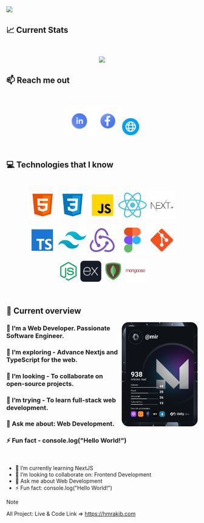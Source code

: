 <a href="https://www.hmrakib.com/">
<img src="https://i.ibb.co/QvFnfXT/github-cover.png" />
</a>

## :chart_with_upwards_trend: Current Stats

<br />

<p align="center">
  <img width="60%" src="https://github-readme-streak-stats.herokuapp.com?user=hrmrakib&theme=react&hide_border=true&background=0D1117&stroke=0D1117&fire=FF1CF7&sideLabels=00F0FF&currStreakNum=FF1CF7&ring=FF1CF7&currStreakLabel=FF1CF7&sideNums=00F0FF" />
</p>

## :mailbox: Reach me out

<br />

[<p align="center" style="flex justify-between"><img height="75" src="https://github.com/hrmrakib/hrmrakib/blob/main/images/10464412.png">](https://www.linkedin.com/in/hrmrakib)[<img height="75" src="https://github.com/hrmrakib/hrmrakib/blob/main/images/10464408.png">](https://www.facebook.com/hrmrakib)[<img height="45" style="border: 2 solid white;" src="https://github.com/hrmrakib/hrmrakib/blob/main/images/internet.png"> </p>](https://www.hmrakib.com)

<br />

## :computer: Technologies that I know

<br>
<p align="center">
<img height="75" src="https://github.com/hrmrakib/hrmrakib/blob/main/images/tech/html.png"/>
<img height="75" src="https://github.com/hrmrakib/hrmrakib/blob/main/images/tech/css.png"/>
<img height="75" src="https://github.com/hrmrakib/hrmrakib/blob/main/images/tech/javascript.png"/>
<img height="75" src="https://github.com/hrmrakib/hrmrakib/blob/main/images/tech/reactjs.png"/>
<img height="75" src="https://github.com/hrmrakib/hrmrakib/blob/main/images/tech/nextjs.png"/>


</p>

<p align="center">
<img height="75" src="https://github.com/hrmrakib/hrmrakib/blob/main/images/tech/typescript.png"/>
<img height="75" src="https://github.com/hrmrakib/hrmrakib/blob/main/images/tech/tailwind.png"/>
<img height="75" src="https://github.com/hrmrakib/hrmrakib/blob/main/images/tech/redux.png"/>
<img height="75" src="https://github.com/hrmrakib/hrmrakib/blob/main/images/tech/figma.png"/>
<img height="75" src="https://github.com/hrmrakib/hrmrakib/blob/main/images/tech/git.png"/>
</p>

<p align="center">
<img height="55" src="https://github.com/hrmrakib/hrmrakib/blob/main/images/tech/nodejs.png"/>
<img height="55" src="https://github.com/hrmrakib/hrmrakib/blob/main/images/tech/express.png" "Expressjs"/>
<img height="55" src="https://github.com/hrmrakib/hrmrakib/blob/main/images/tech/mongodb.png"/>
<img height="55" src="https://github.com/hrmrakib/hrmrakib/blob/main/images/tech/mongoose.png"/>

</p>

<p align="center">

</p><br/>

## :eyes: Current overview

<div align="left">
<a href="https://app.daily.dev/mir"><img align="right" src="https://github.com/mir-hussain/mir-hussain/blob/main/devcard.svg" width="200" alt="Mir Hussain's Dev Card"/></a>
</div>

### 🔭 I’m a Web Developer. Passionate Software Engineer.
### 🌱 I’m exploring - Advance Nextjs and TypeScript for the web. 
### 👯 I’m looking - To collaborate on open-source projects. 
### 🤔 I’m trying - To learn full-stack web development. 
### 💬 Ask me about: Web Development.
### ⚡ Fun fact - console.log("Hello World!")


<br />


- 🌱 I’m currently learning NextJS 
- 👯 I’m looking to collaborate on: Frontend Development 
- 💬 Ask me about Web Development 
- ⚡ Fun fact: console.log("Hello World!") 

> [!NOTE]
> All Project: Live & Code Link => https://hmrakib.com
